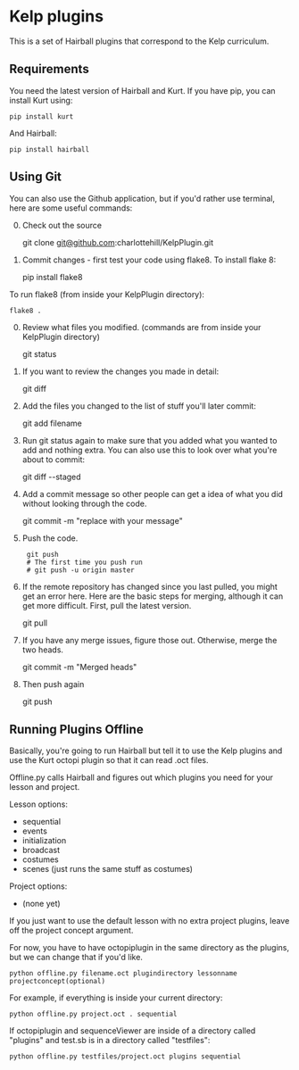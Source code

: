 # Kelp plugins
This is a set of Hairball plugins that correspond to the Kelp curriculum.

## Requirements
You need the latest version of Hairball and Kurt. If you have pip, you can install Kurt using:

	pip install kurt

And Hairball:

	pip install hairball

## Using Git
You can also use the Github application, but if you'd rather use terminal, here are some useful commands:

0. Check out the source

	git clone git@github.com:charlottehill/KelpPlugin.git

0. Commit changes - first test your code using flake8. To install flake 8:

	pip install flake8

To run flake8 (from inside your KelpPlugin directory):

	flake8 .

0. Review what files you modified. (commands are from inside your KelpPlugin directory)

	git status

0. If you want to review the changes you made in detail:

	git diff

0. Add the files you changed to the list of stuff you'll later commit:

	git add filename

0. Run git status again to make sure that you added what you wanted to add and nothing extra. You can also use this to look over what you're about to commit:

	git diff --staged

0. Add a commit message so other people can get a idea of what you did without looking through the code.

	git commit -m "replace with your message"

0. Push the code.

        git push
        # The first time you push run
        # git push -u origin master

0. If the remote repository has changed since you last pulled, you might get an error here. Here are the basic steps for merging, although it can get more difficult. First, pull the latest version.

	git pull

0. If you have any merge issues, figure those out. Otherwise, merge the two heads.

	git commit -m "Merged heads"

0. Then push again

	git push

## Running Plugins Offline
Basically, you're going to run Hairball but tell it to use the Kelp plugins and use the Kurt octopi plugin so that it can read .oct files.

Offline.py calls Hairball and figures out which plugins you need for your lesson and project.

Lesson options:

* sequential
* events
* initialization
* broadcast
* costumes
* scenes (just runs the same stuff as costumes)

Project options:

* (none yet)

If you just want to use the default lesson with no extra project plugins, leave off the project concept argument.

For now, you have to have octopiplugin in the same directory as the plugins, but we can change that if you'd like.

	python offline.py filename.oct plugindirectory lessonname projectconcept(optional)

For example, if everything is inside your current directory:

	python offline.py project.oct . sequential

If octopiplugin and sequenceViewer are inside of a directory called "plugins" and test.sb is in a directory called "testfiles":

	python offline.py testfiles/project.oct plugins sequential